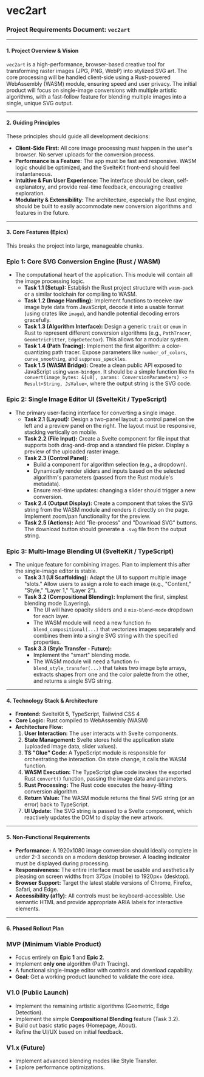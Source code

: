 # vec2art
### **Project Requirements Document: `vec2art`**

---

#### **1. Project Overview & Vision**

`vec2art` is a high-performance, browser-based creative tool for transforming raster images (JPG, PNG, WebP) into stylized SVG art. The core processing will be handled client-side using a Rust-powered WebAssembly (WASM) module, ensuring speed and user privacy. The initial product will focus on single-image conversions with multiple artistic algorithms, with a fast-follow feature for blending multiple images into a single, unique SVG output.

---

#### **2. Guiding Principles**

These principles should guide all development decisions:

- **Client-Side First:** All core image processing must happen in the user's browser. No server uploads for the conversion process.
- **Performance is a Feature:** The app must be fast and responsive. WASM logic should be optimized, and the SvelteKit front-end should feel instantaneous.
- **Intuitive & Fun User Experience:** The interface should be clean, self-explanatory, and provide real-time feedback, encouraging creative exploration.
- **Modularity & Extensibility:** The architecture, especially the Rust engine, should be built to easily accommodate new conversion algorithms and features in the future.

---

#### **3. Core Features (Epics)**

This breaks the project into large, manageable chunks.

### Epic 1: Core SVG Conversion Engine (Rust / WASM)
- The computational heart of the application. This module will contain all the image processing logic.
    - **Task 1.1 (Setup):** Establish the Rust project structure with `wasm-pack` or a similar toolchain for compiling to WASM.
    - **Task 1.2 (Image Handling):** Implement functions to receive raw image byte data from JavaScript, decode it into a usable format (using crates like `image`), and handle potential decoding errors gracefully.
    - **Task 1.3 (Algorithm Interface):** Design a generic `trait` or `enum` in Rust to represent different conversion algorithms (e.g., `PathTracer`, `GeometricFitter`, `EdgeDetector`). This allows for a modular system.
    - **Task 1.4 (Path Tracing):** Implement the first algorithm: a color-quantizing path tracer. Expose parameters like `number_of_colors`, `curve_smoothing`, and `suppress_speckles`.
    - **Task 1.5 (WASM Bridge):** Create a clean public API exposed to JavaScript using `wasm-bindgen`. It should be a simple function like `fn convert(image_bytes: &[u8], params: ConversionParameters) -> Result<String, JsValue>`, where the output string is the SVG code.

### Epic 2: Single Image Editor UI (SvelteKit / TypeScript)
- The primary user-facing interface for converting a single image.
    - **Task 2.1 (Layout):** Design a two-panel layout: a control panel on the left and a preview panel on the right. The layout must be responsive, stacking vertically on mobile.
    - **Task 2.2 (File Input):** Create a Svelte component for file input that supports both drag-and-drop and a standard file picker. Display a preview of the uploaded raster image.
    - **Task 2.3 (Control Panel):**
        - Build a component for algorithm selection (e.g., a dropdown).
        - Dynamically render sliders and inputs based on the selected algorithm's parameters (passed from the Rust module's metadata).
        - Ensure real-time updates: changing a slider should trigger a new conversion.
    - **Task 2.4 (Output Display):** Create a component that takes the SVG string from the WASM module and renders it directly on the page. Implement zoom/pan functionality for the preview.
    - **Task 2.5 (Actions):** Add "Re-process" and "Download SVG" buttons. The download button should generate a `.svg` file from the output string.

### Epic 3: Multi-Image Blending UI (SvelteKit / TypeScript)
- The unique feature for combining images. Plan to implement this after the single-image editor is stable.
    - **Task 3.1 (UI Scaffolding):** Adapt the UI to support multiple image "slots." Allow users to assign a role to each image (e.g., "Content," "Style," "Layer 1," "Layer 2").
    - **Task 3.2 (Compositional Blending):** Implement the first, simplest blending mode (Layering).
        - The UI will have opacity sliders and a `mix-blend-mode` dropdown for each layer.
        - The WASM module will need a new function `fn blend_compositional(...)` that vectorizes images separately and combines them into a single SVG string with the specified properties.
    - **Task 3.3 (Style Transfer - Future):**
        - Implement the "smart" blending mode.
        - The WASM module will need a function `fn blend_style_transfer(...)` that takes two image byte arrays, extracts shapes from one and the color palette from the other, and returns a single SVG string.

---

#### **4. Technology Stack & Architecture**

- **Frontend:** SvelteKit 5, TypeScript, Tailwind CSS 4
- **Core Logic:** Rust compiled to WebAssembly (WASM)
- **Architecture Flow:**
    1.  **User Interaction:** The user interacts with Svelte components.
    2.  **State Management:** Svelte stores hold the application state (uploaded image data, slider values).
    3.  **TS "Glue" Code:** A TypeScript module is responsible for orchestrating the interaction. On state change, it calls the WASM function.
    4.  **WASM Execution:** The TypeScript glue code invokes the exported Rust `convert()` function, passing the image data and parameters.
    5.  **Rust Processing:** The Rust code executes the heavy-lifting conversion algorithm.
    6.  **Return Value:** The WASM module returns the final SVG string (or an error) back to TypeScript.
    7.  **UI Update:** The SVG string is passed to a Svelte component, which reactively updates the DOM to display the new artwork.

---

#### **5. Non-Functional Requirements**

- **Performance:** A 1920x1080 image conversion should ideally complete in under 2-3 seconds on a modern desktop browser. A loading indicator must be displayed during processing.
- **Responsiveness:** The entire interface must be usable and aesthetically pleasing on screen widths from 375px (mobile) to 1920px+ (desktop).
- **Browser Support:** Target the latest stable versions of Chrome, Firefox, Safari, and Edge.
- **Accessibility (a11y):** All controls must be keyboard-accessible. Use semantic HTML and provide appropriate ARIA labels for interactive elements.

---

#### **6. Phased Rollout Plan**

### MVP (Minimum Viable Product)
- Focus entirely on **Epic 1** and **Epic 2**.
- Implement **only one** algorithm (Path Tracing).
- A functional single-image editor with controls and download capability.
- **Goal:** Get a working product launched to validate the core idea.

### V1.0 (Public Launch)
- Implement the remaining artistic algorithms (Geometric, Edge Detection).
- Implement the simple **Compositional Blending** feature (Task 3.2).
- Build out basic static pages (Homepage, About).
- Refine the UI/UX based on initial feedback.

### V1.x (Future)
- Implement advanced blending modes like Style Transfer.
- Explore performance optimizations.